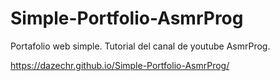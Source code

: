 # Simple-Portfolio-AsmrProg
Portafolio web simple. Tutorial del canal de youtube AsmrProg.

https://dazechr.github.io/Simple-Portfolio-AsmrProg/
